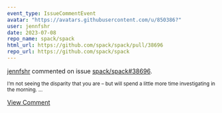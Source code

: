 ```yaml
---
event_type: IssueCommentEvent
avatar: "https://avatars.githubusercontent.com/u/850386?"
user: jennfshr
date: 2023-07-08
repo_name: spack/spack
html_url: https://github.com/spack/spack/pull/38696
repo_url: https://github.com/spack/spack
---
```


<a href='https://github.com/jennfshr' target='_blank'>jennfshr</a> commented on issue <a href='https://github.com/spack/spack/pull/38696' target='_blank'>spack/spack#38696</a>.

<small>I’m not seeing the disparity that you are – but will spend a little more time investigating in the morning....</small>

<a href='https://github.com/spack/spack/pull/38696' target='_blank'>View Comment</a>